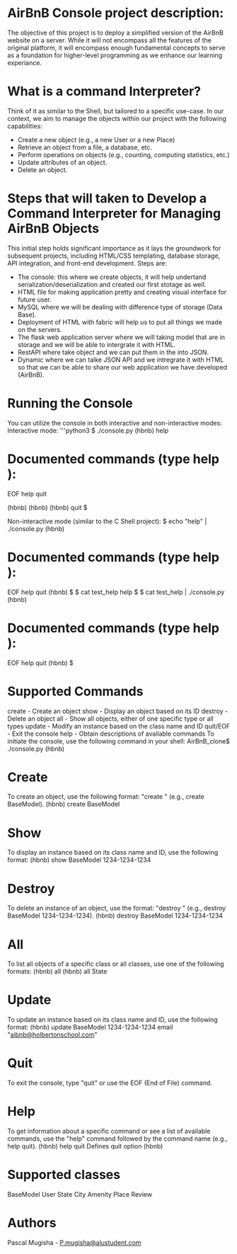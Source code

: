 # AirBnB Console project description:
The objective of this project is to deploy a simplified version of the AirBnB website on a server. While it will not encompass all the features of the original platform, it will encompass enough fundamental concepts to serve as a foundation for higher-level programming as we enhance our learning experiance.

# What is a command Interpreter?
Think of it as similar to the Shell, but tailored to a specific use-case. In our context, we aim to manage the objects within our project with the following capabilities:

* Create a new object (e.g., a new User or a new Place)
* Retrieve an object from a file, a database, etc.
* Perform operations on objects (e.g., counting, computing statistics, etc.)
* Update attributes of an object.
* Delete an object.

# Steps that will taken to Develop a Command Interpreter for Managing AirBnB Objects
This initial step holds significant importance as it lays the groundwork for subsequent projects, including HTML/CSS templating, database storage, API integration, and front-end development. Steps are:
* The console: this where we create objects, it will help undertand serialization/deserialization and created our first stotage as well.
* HTML file for making application pretty and creating visual interface for future user.
* MySQL where we will be dealing with difference type of storage (Data Base).
* Deployment of HTML with fabric will help us to put all things we made on the servers.
* The flask web application server where we will taking model that are in storage and we will be able to intergrate it with HTML.
* RestAPI where take object and we can put them in the into JSON.
* Dynamic where we can talke JSON API and we intregrate it with HTML so that we can be able to share our web application we have developed (AirBnB).

# Running the Console
You can utilize the console in both interactive and non-interactive modes:
Interactive mode:
'''python3
 $ ./console.py
(hbnb) help

Documented commands (type help <topic>):
========================================
EOF  help  quit

(hbnb) 
(hbnb) 
(hbnb) quit
$

Non-interactive mode (similar to the C Shell project):
$ echo "help" | ./console.py
(hbnb)

Documented commands (type help <topic>):
========================================
EOF  help  quit
(hbnb) 
$
$ cat test_help
help
$
$ cat test_help | ./console.py
(hbnb)

Documented commands (type help <topic>):
========================================
EOF  help  quit
(hbnb) 
$

# Supported Commands
create - Create an object
show - Display an object based on its ID
destroy - Delete an object
all - Show all objects, either of one specific type or all types
update - Modify an instance based on the class name and ID
quit/EOF - Exit the console
help - Obtain descriptions of available commands
To initiate the console, use the following command in your shell:
AirBnB_clone$ ./console.py
(hbnb) 

# Create
To create an object, use the following format: "create " (e.g., create BaseModel).
(hbnb) create BaseModel

# Show
To display an instance based on its class name and ID, use the following format:
(hbnb) show BaseModel 1234-1234-1234

# Destroy
To delete an instance of an object, use the format: "destroy " (e.g., destroy BaseModel 1234-1234-1234).
(hbnb) destroy BaseModel 1234-1234-1234

# All
To list all objects of a specific class or all classes, use one of the following formats:
(hbnb) all
(hbnb) all State

# Update
To update an instance based on its class name and ID, use the following format:
(hbnb) update BaseModel 1234-1234-1234 email "aibnb@holbertonschool.com"

# Quit
To exit the console, type "quit" or use the EOF (End of File) command.

# Help
To get information about a specific command or see a list of available commands, use the "help" command followed by the command name (e.g., help quit).
(hbnb) help quit
Defines quit option
(hbnb)

# Supported classes
BaseModel
User
State
City
Amenity
Place
Review

# Authors
Pascal Mugisha - P.mugisha@alustudent.com
